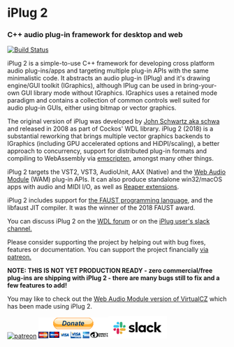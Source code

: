 # iPlug 2
### C++ audio plug-in framework for desktop and web

[![Build Status](https://dev.azure.com/iplug2/iplug2/_apis/build/status/iPlug2?branchName=master)](https://dev.azure.com/iplug2/iplug2/_build/latest?definitionId=2?branchName=master)

iPlug 2 is a simple-to-use C++ framework for developing cross platform audio plug-ins/apps and targeting multiple plug-in APIs with the same minimalistic code. It abstracts an audio plug-in (IPlug) and it's drawing engine/GUI toolkit (IGraphics), although IPlug can be used in bring-your-own GUI library mode without IGraphics. IGraphics uses a retained mode paradigm and contains a collection of common controls well suited for audio plug-in GUIs, either using bitmap or vector graphics. 

The original version of iPlug was developed by [John Schwartz aka schwa](https://www.cockos.com/team.php) and released in 2008 as part of Cockos' WDL library. iPlug 2 (2018) is a substantial reworking that brings multiple vector graphics backends to IGraphics (including GPU accelerated options and HiDPI/scaling), a better approach to concurrency, support for distributed plug-in formats and compiling to WebAssembly via [emscripten](https://github.com/kripken/emscripten), amongst many other things.

iPlug 2 targets the VST2, VST3, AudioUnit, AAX (Native) and the [Web Audio Module](https://webaudiomodules.org) (WAM) plug-in APIs. It can also produce standalone win32/macOS apps with audio and MIDI I/O, as well as [Reaper extensions](https://www.reaper.fm/sdk/plugin/plugin.php).

iPlug 2 includes support for [the FAUST programming language](http://faust.grame.fr), and the libfaust JIT compiler. It was the winner of the 2018 FAUST award.

You can discuss iPlug 2 on the [WDL forum](http://forum.cockos.com/forumdisplay.php?f=32
) or on the [iPlug user's slack channel.](https://join.slack.com/t/iplug-users/shared_invite/enQtMzA1NzA1NzE0OTY1LWYyODdjNzkyYTk4MDRmYzZjZTI4ZGVkYTIxZTk0OWRiYWE2MTA0ZWVlODM1NjkzNDAyNDFhMDdjNGI4OTY2YTU)

Please consider supporting the project by helping out with bug fixes, features or documentation. You can support the project financially [via patreon.](https://www.patreon.com/olilarkin)

**NOTE: THIS IS NOT YET PRODUCTION READY - zero commercial/free plug-ins are shipping with iPlug 2 - there are many bugs still to fix and a few features to add!** 


You may like to check out the [Web Audio Module version of VirtualCZ](https://virtualcz.io/) which has been made using iPlug 2. 

[![patreon](Documentation/img/become_a_patron_button.png)](https://www.patreon.com/olilarkin) [![paypal](Documentation/img/paypal_donate_button.gif)](https://paypal.me/olilarkin?locale.x=en_GB)[![slack](Documentation/img/join_slack_button.png)](https://join.slack.com/t/iplug-users/shared_invite/enQtMzA1NzA1NzE0OTY1LWYyODdjNzkyYTk4MDRmYzZjZTI4ZGVkYTIxZTk0OWRiYWE2MTA0ZWVlODM1NjkzNDAyNDFhMDdjNGI4OTY2YTU)
